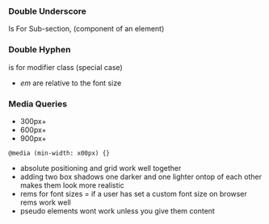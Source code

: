 ### Double Underscore
Is For Sub-section, (component of an element)

### Double Hyphen
is for modifier class (special case)

- *em* are relative to the font size 


### Media Queries

- 300px+
- 600px+
- 900px+
```
@media (min-width: x00px) {}
```


- absolute positioning and grid work well together
- adding two box shadows one darker and one lighter ontop of each other makes them look more realistic
- rems for font sizes = if a user has set a custom font size on browser rems work well
- pseudo elements wont work unless you give them content